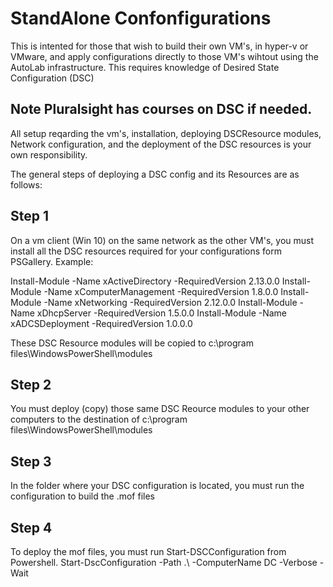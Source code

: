 # StandAlone Confonfigurations

This is intented for those that wish to build their own VM's, in hyper-v or VMware,
and apply configurations directly to those VM's wihtout using the AutoLab infrastructure. This requires knowledge of Desired State Configuration (DSC)

## Note Pluralsight has courses on DSC if needed. 

All setup reqarding the vm's, installation, deploying DSCResource modules, Network configuration, and the deployment of the DSC resources is your own responsibility.

The general steps of deploying a DSC config and its Resources are as follows:

## Step 1
On a vm client (Win 10) on the same network as the other VM's, you must install all the DSC resources required for your configurations form PSGallery.
Example: 

Install-Module -Name xActiveDirectory -RequiredVersion 2.13.0.0
Install-Module -Name xComputerManagement -RequiredVersion 1.8.0.0
Install-Module -Name xNetworking -RequiredVersion 2.12.0.0
Install-Module -Name xDhcpServer -RequiredVersion 1.5.0.0
Install-Module -Name xADCSDeployment -RequiredVersion 1.0.0.0

These DSC Resource modules will be copied to c:\program files\WindowsPowerShell\modules

## Step 2
You must deploy (copy) those same DSC Reource modules to your other computers to the destination of c:\program files\WindowsPowerShell\modules

## Step 3
In the folder where your DSC configuration is located, you must run the configuration to build the .mof files

## Step 4
To deploy the mof files, you must run Start-DSCConfiguration from Powershell.
Start-DscConfiguration -Path .\ -ComputerName DC -Verbose -Wait
